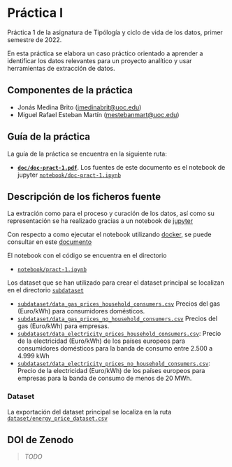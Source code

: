 
# Práctica I

Práctica 1 de la asignatura de Tipólogía y ciclo de vida de los datos, primer semestre de 2022. 

En esta práctica se elabora un caso práctico orientado a aprender a identificar los datos relevantes para un proyecto analítico y usar herramientas de extracción de datos.


## Componentes de la práctica

 - Jonás Medina Brito (jmedinabrit@uoc.edu)
 - Miguel Rafael Esteban Martín (mestebanmart@uoc.edu)
 
## Guía  de la práctica

La guía de la práctica se encuentra en la siguiente ruta:

 - [**`doc/doc-pract-1.pdf`**](doc/doc-pract-1.pdf). Los fuentes de este documento es el notebook de jupyter [`notebook/doc-pract-1.ipynb`](notebook/doc-pract-1.ipynb)

## Descripción de los ficheros fuente

La extración como para el proceso y curación de los datos, así como su representación se ha realizado gracias a un notebook de [jupyter](https://jupyter.org/)

Con respecto a como ejecutar el notebook utilizando [docker](https://www.docker.com/), se puede consultar en este [documento](doc/install/docker.md)

El notebook con el código se encuentra en el directorio

 - [`notebook/pract-1.ipynb`](notebook/pract-1.ipynb)
 
 Los dataset que se han utilizado para crear el dataset principal se localizan en el directorio [`subdataset`](./subdataset)
 
 - [`subdataset/data_gas_prices_household_consumers.csv`](subdataset/data_gas_prices_household_consumers.csv) Precios del gas (Euro/kWh) para consumidores domésticos.
 - [`subdataset/data_gas_prices_no_household_consumers.csv`](subdataset/data_gas_prices_no_household_consumers.csv) Precios del gas (Euro/kWh) para empresas. 
 - [`subdataset/data_electricity_prices_household_consumers.csv`](subdataset/data_electricity_prices_household_consumers.csv): Precio de la electricidad (Euro/kWh) de los países europeos para consumidores domésticos para la banda de consumo entre  2.500 a 4.999 kWh 
 - [`subdataset/data_electricity_prices_no_household_consumers.csv`](subdataset/data_electricity_prices_no_household_consumers.csv): Precio de la electricidad  (Euro/kWh) de los países europeos para empresas para la banda de consumo de menos de 20 MWh. 
 
 ### Dataset 
 
 La exportación del dataset principal se localiza en la ruta  [`dataset/energy_price_dataset.csv`](./dataset/energy_price_dataset.csv)

 
## DOI de Zenodo

> _TODO_







